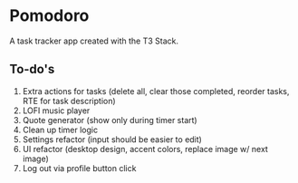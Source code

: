 # Pomodoro

A task tracker app created with the T3 Stack.

## To-do's

1. Extra actions for tasks (delete all, clear those completed, reorder tasks, RTE for task description)
2. LOFI music player
3. Quote generator (show only during timer start)
4. Clean up timer logic
5. Settings refactor (input should be easier to edit)
6. UI refactor (desktop design, accent colors, replace image w/ next image)
7. Log out via profile button click
